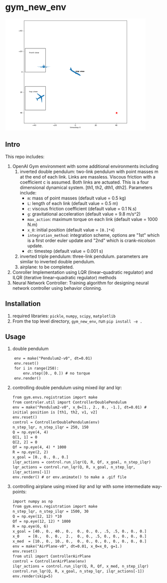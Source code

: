 # gym_new_env

![](ap.gif)

## Intro

This repo includes:
1. OpenAI Gym environment with some additional environments including
    1. inverted double pendulum: two-link pendulum with point masses m at the end of each link. Links are massless. Viscous friction with a coefficient c is assumed. Both links are actuated. This is a four dimensional dynamical system. [th1, th2, dth1, dth2]. Parameters include:
        -  `m`: mass of point masses (default value = 0.5 kg)
        -  `L`: length of each link (default value = 0.5 m)
        -  `c`: viscous friction coefficient (default value = 0.1 N.s)
        -  `g`: gravitational acceleration (default value = 9.8 m/s^2)
        -  `max_action`: maximum torque on each link (default value = 1000 N.m)
        -  `x_0`: initial position (default value = `[0.]*4`)
        -  `integration_method`: integration scheme, options are "1st" which is a first order euler update and "2nd"
                                 which is crank-nicolson update. 
        -  `dt`: timestep (default value = 0.001 s)
    2. inverted triple pendulum: three-link pendulum. parameters are similar to inverted double pendulum. 
    3. airplane: to be completed.
2. Conroller Implementation using LQR (linear–quadratic regulator) and ILQR (iterative linear–quadratic regulator) methods
3. Neural Network Controller: Training algorithm for designing neural network controller using behavior clonning.


## Installation
1. required libraries: `pickle`, `numpy`, `scipy`, `matplotlib`
2. From the top level directory, `gym_new_env`, run `pip install -e .`

## Usage
1. double pendulum
```
    env = make("Pendulum2-v0", dt=0.01)
    env.reset()
    for i in range(250):
        env.step([0., 0.]) # no torque
    env.render()
```   
2. controlling double pendulum using mixed ilqr and lqr:
    ```
    from gym.envs.registration import make
    from controler.util import ControllerDoublePendulum
    env = make("Pendulum2-v0", x_0=[1., 2., 0., -1.], dt=0.01) # initial position is [th1, th2, v1, v2]
    env.reset()
    control = ControllerDoublePendulum(env)
    n_step_lqr, n_step_ilqr = 250, 150
    Q = np.eye(4, 4)
    Q[1, 1] = 0
    Q[2, 2] = 0
    Qf = np.eye(4, 4) * 1000
    R = np.eye(2, 2)
    x_goal = [0., 0., 0., 0.]
    ilqr_actions = control.run_ilqr(Q, R, Qf, x_goal, n_step_ilqr)
    lqr_actions = control.run_lqr(Q, R, x_goal, n_step_lqr, ilqr_actions[-1])
    env.render() # or env.animate() to make a .gif file
    ```
3. controlling airplane using mixed ilqr and lqr with some intermediate way-points:
    ```
    import numpy as np
    from gym.envs.registration import make
    n_step_lqr, n_step_ilqr = 1500, 30
    Q = np.eye(12, 12) *10
    Qf = np.eye(12, 12) * 1000
    R = np.eye(6, 6)
    x_goal = [40., 0., 40., 0.,  0., 0., 0., .5, .5, 0., 0., 0.]
    x_0    = [0.,  0., 0.,  2.,  0., 0., .5, 0., 0., 0., 0., 0.]
    x_med  = [10., 0., 10., 0.,  0., 0., 0., 0., 0., 0., 0., 0.]
    env = make("AirPlane-v0", dt=0.01, x_0=x_0, g=1.)
    env.reset()
    from util import ControllerAirPlane
    control = ControllerAirPlane(env)
    ilqr_actions = control.run_ilqr(Q, R, Qf, x_med, n_step_ilqr)
    control.run_lqr(Q, R, x_goal, n_step_lqr, ilqr_actions[-1])
    env.render(skip=5)
    ```
